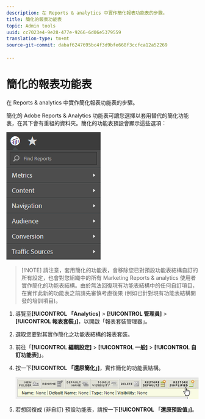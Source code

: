 ```yaml
---
description: 在 Reports & analytics 中實作簡化報表功能表的步驟。
title: 簡化的報表功能表
topic: Admin tools
uuid: cc7023e4-9e28-477e-9266-6d06e5379559
translation-type: tm+mt
source-git-commit: dabaf6247695bc4f3d9bfe668f3ccfca12a52269

---
```



# 簡化的報表功能表

在 Reports &amp; analytics 中實作簡化報表功能表的步驟。

簡化的 Adobe Reports &amp; Analytics 功能表可讓您選擇以套用替代的簡化功能表，在其下會有重組的資料夾。簡化的功能表預設會顯示這些選項：

![](assets/simplified-menu.png)

>[!NOTE] 請注意，套用簡化的功能表，會移除您已對預設功能表結構自訂的所有設定，也會對您組織中的所有 Marketing Reports &amp; analytics 使用者實作簡化的功能表結構。由於無法回復現有功能表結構中的任何自訂項目，在實作此新的功能表之前請先審慎考慮後果 (例如已針對現有功能表結構開發的培訓項目)。

1. 導覽至&#x200B;**[!UICONTROL 「Analytics]** > **[!UICONTROL 管理員]** > **[!UICONTROL 報表套裝」]**，以開啟「報表套裝管理器」。
1. 選取您要對其實作簡化之功能表結構的報表套裝。
1. 前往「**[!UICONTROL 編輯設定]** > **[!UICONTROL 一般]** > **[!UICONTROL 自訂功能表]**」。
1. 按一下&#x200B;**[!UICONTROL 「還原簡化」]**，實作簡化的功能表結構。

   ![](assets/restore-simplified.png)

1. 若想回復成 (非自訂) 預設功能表，請按一下&#x200B;**[!UICONTROL 「還原預設值」]**。
